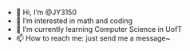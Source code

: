 - 👋 Hi, I’m @JY3150
- 👀 I’m interested in math and coding
- 🌱 I’m currently learning Computer Science in UofT
- 📫 How to reach me: just send me a message~


<!---
JY3150/JY3150 is a ✨ special ✨ repository because its `README.md` (this file) appears on your GitHub profile.
You can click the Preview link to take a look at your changes.
--->
